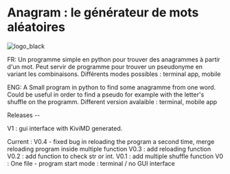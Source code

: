 # Anagram : le générateur de mots aléatoires

![logo_black](https://user-images.githubusercontent.com/87765071/127388530-5cf0ea97-e660-4811-bd79-7a5f18c4a9a0.png)


FR: Un programme simple en python pour trouver des anagrammes à partir d'un mot.
Peut servir de programme pour trouver un pseudonyme en variant les combinaisons.
Différents modes possibles : terminal app, mobile 

ENG: A Small program in python to find some anagramme from one word.
Could be useful in order to find a pseudo for example with the letter's shuffle on the programm.
Different version avalaible : terminal, mobile app

Releases --


V1 : gui interface with KiviMD generated.

Current : V0.4 - fixed bug in reloading the program a second time, merge reloading program inside multiple function
V0.3 : add reloading function
V0.2 : add function to check str or int.
V0.1 : add multiple shuffle function
V0 : One file - program start 
mode : terminal / no GUI interface


